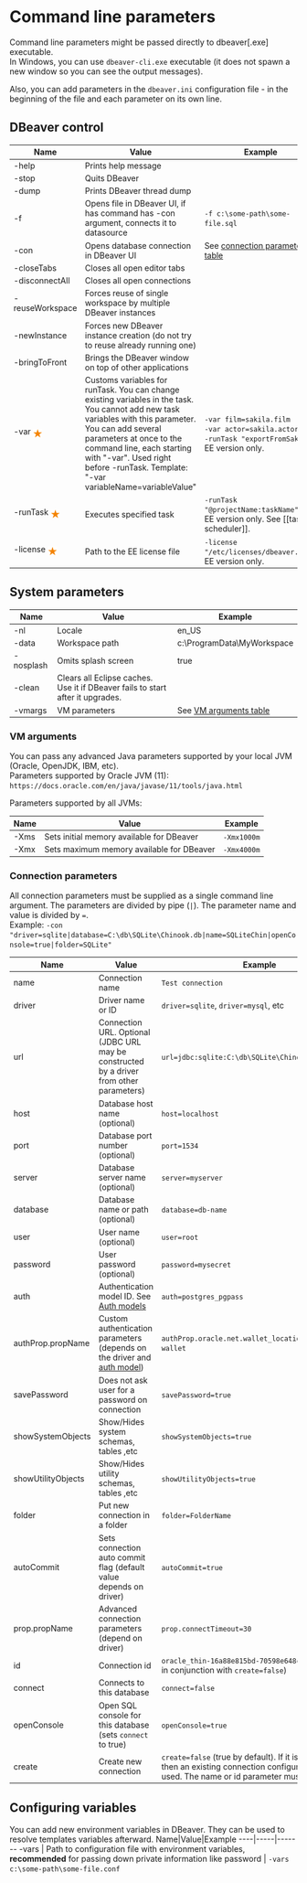 # Command line parameters

Command line parameters might be passed directly to dbeaver[.exe] executable.  
In Windows, you can use `dbeaver-cli.exe` executable (it does not spawn a new window so you can see the output messages).  

Also, you can add parameters in the `dbeaver.ini` configuration file - in the beginning of the file and each parameter on its own line.

## DBeaver control
Name|Value|Example
----|-----|-------
-help|Prints help message|
-stop|Quits DBeaver|
-dump|Prints DBeaver thread dump|
-f|Opens file in DBeaver UI, if has command has -con argument, connects it to datasource|`-f c:\some-path\some-file.sql`
-con|Opens database connection in DBeaver UI|See [connection parameters table](#connection-parameters)
-closeTabs|Closes all open editor tabs|
-disconnectAll|Closes all open connections|
-reuseWorkspace|Forces reuse of single workspace by multiple DBeaver instances|
-newInstance|Forces new DBeaver instance creation (do not try to reuse already running one)|
-bringToFront|Brings the DBeaver window on top of other applications|
-var <img src="images/commercial_big.png" align="top" vspace="4" height="16"/>|Customs variables for runTask. You can change existing variables in the task. You cannot add new task variables with this parameter. You can add several parameters at once to the command line, each starting with "-var". Used right before -runTask. Template: "-var variableName=variableValue"|`-var film=sakila.film`<br/>`-var actor=sakila.actor`<br/>`-runTask "exportFromSakila"`<br/>EE version only.
-runTask <img src="images/commercial_big.png" align="top" vspace="4" height="16"/>|Executes specified task|`-runTask "@projectName:taskName"`.<br/>EE version only. See [[task scheduler]].
-license <img src="images/commercial_big.png" align="top" vspace="4" height="16"/>|Path to the EE license file|`-license "/etc/licenses/dbeaver.txt"`.<br/>EE version only.


## System parameters

Name|Value|Example
----|-----|-------
-nl|Locale|en_US
-data|Workspace path|c:\ProgramData\MyWorkspace
-nosplash|Omits splash screen|true
-clean|Clears all Eclipse caches. Use it if DBeaver fails to start after it upgrades.
-vmargs|VM parameters|See [VM arguments table](#vm-arguments)

### VM arguments

You can pass any advanced Java parameters supported by your local JVM (Oracle, OpenJDK, IBM, etc).  
Parameters supported by Oracle JVM (11): `https://docs.oracle.com/en/java/javase/11/tools/java.html`

Parameters supported by all JVMs:

Name|Value|Example
----|-----|-------
-Xms|Sets initial memory available for DBeaver|`-Xmx1000m`
-Xmx|Sets maximum memory available for DBeaver|`-Xmx4000m`

### Connection parameters
All connection parameters must be supplied as a single command line argument. The parameters are divided by pipe (`|`). The parameter name and value is divided by `=`.  
Example: `-con "driver=sqlite|database=C:\db\SQLite\Chinook.db|name=SQLiteChin|openConsole=true|folder=SQLite"`

Name|Value|Example
----|-----|-------
name|Connection name|`Test connection`
driver|Driver name or ID|`driver=sqlite`, `driver=mysql`, etc
url|Connection URL. Optional (JDBC URL may be constructed by a driver from other parameters)|`url=jdbc:sqlite:C:\db\SQLite\Chinook.db`
host|Database host name (optional)|`host=localhost`
port|Database port number (optional)|`port=1534`
server|Database server name (optional)|`server=myserver`
database|Database name or path (optional)|`database=db-name`
user|User name (optional)|`user=root`
password|User password (optional)|`password=mysecret`
auth|Authentication model ID. See [Auth models](Database-authentication-models) |`auth=postgres_pgpass`
authProp.propName|Custom authentication parameters (depends on the driver and [auth model](Database-authentication-models))|`authProp.oracle.net.wallet_location=C:/temp/ora-wallet`
savePassword|Does not ask user for a password on connection|`savePassword=true`
showSystemObjects|Show/Hides system schemas, tables ,etc|`showSystemObjects=true`
showUtilityObjects|Show/Hides utility schemas, tables ,etc|`showUtilityObjects=true`
folder|Put new connection in a folder|`folder=FolderName`
autoCommit|Sets connection auto commit flag (default value depends on driver)|`autoCommit=true`
prop.propName|Advanced connection parameters (depend on driver)|`prop.connectTimeout=30`
id|Connection id|`oracle_thin-16a88e815bd-70598e648cedd28c` (useful in conjunction with `create=false`)
connect|Connects to this database|`connect=false`
openConsole|Open SQL console for this database (sets `connect` to true)|`openConsole=true`
create|Create new connection|`create=false` (true by default). If it is set as false, then an existing connection configuration will be used. The name or id parameter must be specified.
## Configuring variables
You can add new environment variables in DBeaver. They can be used to resolve templates variables afterward.
Name|Value|Example
----|-----|-------
-vars | Path to configuration file with environment variables, **recommended** for passing down private information like password | `-vars c:\some-path\some-file.conf`